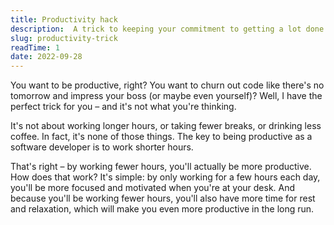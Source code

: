 ```yaml
---
title: Productivity hack
description:  A trick to keeping your commitment to getting a lot done.
slug: productivity-trick
readTime: 1
date: 2022-09-28
---
```



You want to be productive, right? You want to churn out code like there's no tomorrow and impress your boss (or maybe even yourself)? Well, I have the perfect trick for you – and it's not what you're thinking.

It's not about working longer hours, or taking fewer breaks, or drinking less coffee. In fact, it's none of those things. The key to being productive as a software developer is to work shorter hours.

That's right – by working fewer hours, you'll actually be more productive. How does that work? It's simple: by only working for a few hours each day, you'll be more focused and motivated when you're at your desk. And because you'll be working fewer hours, you'll also have more time for rest and relaxation, which will make you even more productive in the long run.
